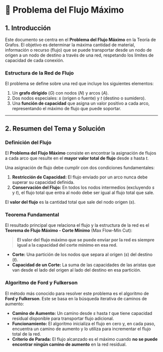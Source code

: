 # 🌊 Problema del Flujo Máximo

## 1. Introducción

Este documento se centra en el **Problema del Flujo Máximo** en la Teoría de Grafos. El objetivo es determinar la máxima cantidad de material, información o recurso (flujo) que se puede transportar desde un nodo de origen a un nodo de destino a través de una red, respetando los límites de capacidad de cada conexión.

### Estructura de la Red de Flujo

El problema se define sobre una red que incluye los siguientes elementos:

1.  Un **grafo dirigido** ($G$) con nodos ($N$) y arcos ($A$).
2.  Dos nodos especiales: $s$ (origen o fuente) y $t$ (destino o sumidero).
3.  Una **función de capacidad** que asigna un valor positivo a cada arco, representando el máximo de flujo que puede soportar.

***

## 2. Resumen del Tema y Solución

### Definición del Flujo

El **Problema del Flujo Máximo** consiste en encontrar la asignación de flujos a cada arco que resulte en el **mayor valor total de flujo** desde $s$ hasta $t$.

Una asignación de flujo debe cumplir con dos condiciones fundamentales:

1.  **Restricción de Capacidad:** El flujo enviado por un arco nunca debe superar su capacidad definida.
2.  **Conservación del Flujo:** En todos los nodos intermedios (excluyendo $s$ y $t$), el flujo total que entra al nodo debe ser igual al flujo total que sale.

El **valor del flujo** es la cantidad total que sale del nodo origen ($s$).

### Teorema Fundamental

El resultado principal que relaciona el flujo y la estructura de la red es el **Teorema de Flujo Máximo - Corte Mínimo** (Max Flow-Min Cut):

> **El valor del flujo máximo que se puede enviar por la red es siempre igual a la capacidad del corte mínimo en esa red.**

* **Corte:** Una partición de los nodos que separa al origen ($s$) del destino ($t$).
* **Capacidad de un Corte:** La suma de las capacidades de las aristas que van desde el lado del origen al lado del destino en esa partición.

### Algoritmo de Ford y Fulkerson

El método más conocido para resolver este problema es el algoritmo de **Ford y Fulkerson**. Este se basa en la búsqueda iterativa de caminos de aumento:

* **Camino de Aumento:** Un camino desde $s$ hasta $t$ que tiene capacidad residual disponible para transportar flujo adicional.
* **Funcionamiento:** El algoritmo inicializa el flujo en cero y, en cada paso, encuentra un camino de aumento y lo utiliza para incrementar el flujo total de la red.
* **Criterio de Parada:** El flujo alcanzado es el máximo cuando **no se puede encontrar ningún camino de aumento** en la red residual.
